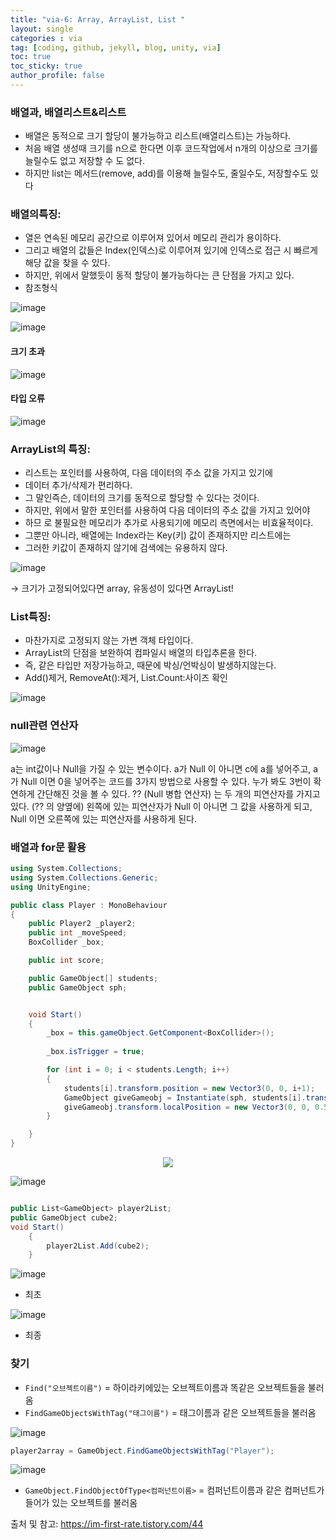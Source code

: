 ```yaml
---
title: "via-6: Array, ArrayList, List "
layout: single
categories : via
tag: [coding, github, jekyll, blog, unity, via]
toc: true
toc_sticky: true
author_profile: false
---
```




### 배열과, 배열리스트&리스트

- 배열은 동적으로 크기 할당이 불가능하고 리스트(배열리스트)는 가능하다.
- 처음 배열 생성때 크기를 n으로 한다면 이후 코드작업에서 n개의 이상으로 크기를 늘릴수도 없고 저장할 수 도 없다.
- 하지만 list는 메서드(remove, add)를 이용해 늘릴수도, 줄일수도, 저장할수도 있다


### 배열의특징:

- 열은 연속된 메모리 공간으로 이루어져 있어서 메모리 관리가 용이하다.
- 그리고 배열의 값들은 Index(인덱스)로 이루어져 있기에 인덱스로 접근 시 빠르게 해당 값을 찾을 수 있다.
- 하지만, 위에서 말했듯이 동적 할당이 불가능하다는 큰 단점을 가지고 있다.
- 참조형식

![image](https://user-images.githubusercontent.com/111720411/216757561-0241f40b-84b9-4c5d-b7f7-f08833df2845.png)

![image](https://user-images.githubusercontent.com/111720411/216757563-caabb1df-7636-4327-84e1-4b1b7348d9b5.png)



#### 크기 초과

![image](https://user-images.githubusercontent.com/111720411/216757565-9b068f14-5709-4247-aed3-aa7398a3260a.png)


#### 타입 오류
![image](https://user-images.githubusercontent.com/111720411/216757572-04a73b7e-04ba-4ee9-b738-5a40a7b85f38.png)


### ArrayList의 특징:
- 리스트는 포인터를 사용하여, 다음 데이터의 주소 값을 가지고 있기에 
- 데이터 추가/삭제가 편리하다.
- 그 말인즉슨, 데이터의 크기를 동적으로 할당할 수 있다는 것이다.
- 하지만, 위에서 말한 포인터를 사용하여 다음 데이터의 주소 값을 가지고 있어야 
- 하므 로 불필요한 메모리가 추가로 사용되기에 메모리 측면에서는 비효율적이다.
- 그뿐만 아니라, 배열에는 Index라는 Key(키) 값이 존재하지만 리스트에는 
- 그러한 키값이 존재하지 않기에 검색에는 유용하지 않다.

![image](https://user-images.githubusercontent.com/111720411/216757582-c7659116-e51e-4c52-8ca7-1ee06d930c3e.png)

→ 크기가 고정되어있다면 array, 유동성이 있다면 ArrayList!

### List특징: 

- 마찬가지로 고정되지 않는 가변 객체 타입이다.
- ArrayList의 단점을 보완하여 컴파일시 배열의 타입추론을 한다. 
- 즉, 같은 타입만 저장가능하고, 때문에 박싱/언박싱이 발생하지않는다.
- Add()제거, RemoveAt():제거, List.Count:사이즈 확인

![image](https://user-images.githubusercontent.com/111720411/216757589-d192f7e5-f777-436b-ab3d-689cb5561d82.png)


### null관련 연산자

![image](https://user-images.githubusercontent.com/111720411/216757595-c72f8ba4-8fa6-44f5-83e2-4d015d8ff81b.png)


a는 int값이나 Null을 가질 수 있는 변수이다.
a가 Null 이 아니면 c에 a를 넣어주고, a가 Null 이면 0을 넣어주는 코드를 3가지 방법으로 사용할 수 있다.
누가 봐도 3번이 확연하게 간단해진 것을 볼 수 있다.
?? (Null 병합 연산자) 는 두 개의 피연산자를 가지고 있다. (?? 의 양옆에)
왼쪽에 있는 피연산자가 Null 이 아니면 그 값을 사용하게 되고, Null 이면 오른쪽에 있는 피연산자를 사용하게 된다.
 

### 배열과 for문 활용 

```c#
using System.Collections;
using System.Collections.Generic;
using UnityEngine;

public class Player : MonoBehaviour
{
    public Player2 _player2;   
    public int _moveSpeed;
    BoxCollider _box;

    public int score;

    public GameObject[] students;
    public GameObject sph;


    void Start()
    {
        _box = this.gameObject.GetComponent<BoxCollider>();
        
        _box.isTrigger = true;

        for (int i = 0; i < students.Length; i++)
        {
            students[i].transform.position = new Vector3(0, 0, i+1);
            GameObject giveGameobj = Instantiate(sph, students[i].transform);
            giveGameobj.transform.localPosition = new Vector3(0, 0, 0.5f);
        }

    }
}
```

<p align="center">
  <img src="https://user-images.githubusercontent.com/111720411/216757864-cfc13e7b-b6a8-4de4-bd97-34ed45e75002.gif">
  </p>

![image](https://user-images.githubusercontent.com/111720411/216757624-0988ab7b-d831-4c81-b69d-f74c57193bc5.png)

```c#

public List<GameObject> player2List;
public GameObject cube2;
void Start()
    {
        player2List.Add(cube2);
    }

```

![image](https://user-images.githubusercontent.com/111720411/216757625-87e8f399-95d9-4290-b734-99ae48d8b987.png)


- 최초

![image](https://user-images.githubusercontent.com/111720411/216757627-20f2560e-a156-43d5-8eff-858fe332a03e.png)

- 최종



### 찾기

- `Find("오브젝트이름")` = 하이라키에있는 오브젝트이름과 똑같은 오브젝트들을 불러옴
- `FindGameObjectsWithTag("태그이름")` = 태그이름과 같은 오브젝트들을 불러옴


![image](https://user-images.githubusercontent.com/111720411/216757630-95e238ec-0f96-480d-a6f7-c88026fe377a.png)


```c#
player2array = GameObject.FindGameObjectsWithTag("Player");
```

![image](https://user-images.githubusercontent.com/111720411/216757634-a6f7a115-b841-49fe-aa3d-e183366f480a.png)


- `GameObject.FindObjectOfType<컴퍼넌트이름>` = 컴퍼넌트이름과 같은 컴퍼넌트가 
  들어가 있는 오브젝트를 불러옴


출처 및 참고: <https://im-first-rate.tistory.com/44> 
